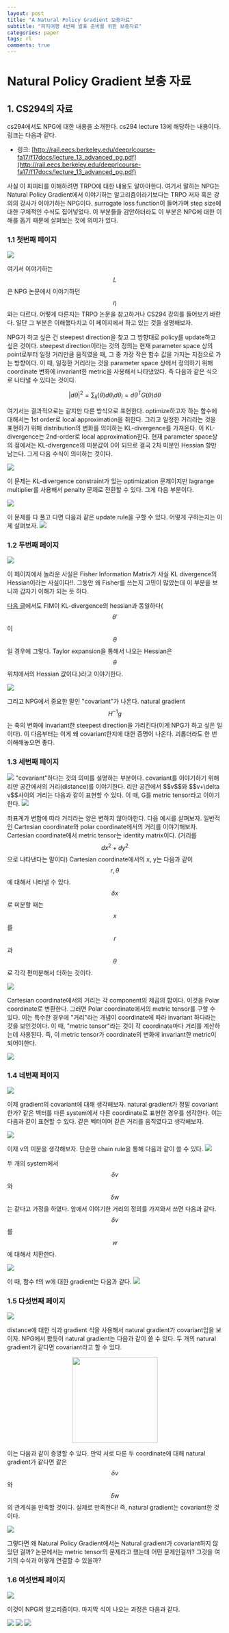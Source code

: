 ```yaml
---
layout: post
title: "A Natural Policy Gradient 보충자료"
subtitle: "피지여행 4번째 발표 준비를 위한 보충자료"
categories: paper
tags: rl
comments: true
---
```


# Natural Policy Gradient 보충 자료

## 1. CS294의 자료
cs294에서도 NPG에 대한 내용을 소개한다. cs294 lecture 13에 해당하는 내용이다. 링크는 다음과 같다. 

- 링크: [http://rail.eecs.berkeley.edu/deeprlcourse-fa17/f17docs/lecture_13_advanced_pg.pdf](http://rail.eecs.berkeley.edu/deeprlcourse-fa17/f17docs/lecture_13_advanced_pg.pdf)

사실 이 피피티를 이해하려면 TRPO에 대한 내용도 알아야한다. 여기서 말하는 NPG는 Natural Policy Gradient에서 이야기하는 알고리즘이라기보다는 TRPO 저자 혹은 강의의 강사가 이야기하는 NPG이다. surrogate loss function이 들어가며 step size에 대한 구체적인 수식도 집어넣었다. 이 부분들을 감안하더라도 이 부분은 NPG에 대한 이해를 돕기 때문에 살펴보는 것에 의미가 있다.

### 1.1 첫번째 페이지
<img src="https://www.dropbox.com/s/mp134cb8kl6lkdb/Screenshot%202018-06-09%2000.04.04.png?dl=1">

여기서 이야기하는 $$L$$은 NPG 논문에서 이야기하던 $$\eta$$와는 다르다. 어떻게 다른지는 TRPO 논문을 참고하거나 CS294 강의를 들어보기 바란다. 일단 그 부분은 이해했다치고 이 페이지에서 하고 있는 것을 설명해보자. 

NPG가 하고 싶은 건 steepest direction을 찾고 그 방향대로 policy를 update하고 싶은 것이다. steepest direction이라는 것의 정의는 현재 parameter space 상의 point로부터 일정 거리만큼 움직였을 때, 그 중 가장 작은 함수 값을 가지는 지점으로 가는 방향이다. 이 때, 일정한 거리라는 것을 parameter space 상에서 정의하기 위해 coordinate 변화에 invariant한 metric을 사용해서 나타냈었다. 즉 다음과 같은 식으로 나타낼 수 있다는 것이다.

$$\vert d\theta \vert^2=\sum_{ij}(\theta)d\theta_id\theta_i=d\theta^TG(\theta)d\theta$$ 

여기서는 결과적으로는 같지만 다른 방식으로 표현한다. optimize하고자 하는 함수에 대해서는 1st order로 local approximation을 취한다. 그리고 일정한 거리라는 것을 표현하기 위해 distribution의 변화를 의미하는 KL-divergence를 가져온다. 이 KL-divergence는 2nd-order로 local approximation한다. 현재 parameter space상의 점에서는 KL-divergence의 미분값이 0이 되므로 결국 2차 미분인 Hessian 항만 남는다. 그게 다음 수식이 의미하는 것이다.

<img src="https://www.dropbox.com/s/g48q5fsgw72h6tb/Screenshot%202018-06-09%2000.48.33.png?dl=1">

이 문제는 KL-divergence constraint가 있는 optimization 문제이지만 lagrange multiplier를 사용해서 penalty 문제로 전환할 수 있다. 그게 다음 부분이다. 

<img src="https://www.dropbox.com/s/kkxwdmkna0gn72r/Screenshot%202018-06-09%2000.48.03.png?dl=1">

이 문제를 다 풀고 다면 다음과 같은 update rule을 구할 수 있다. 어떻게 구하는지는 이제 살펴보자.
<img src="https://www.dropbox.com/s/8e2t1e46mneg7tf/Screenshot%202018-06-09%2000.49.40.png?dl=1">


### 1.2 두번째 페이지
<img src="https://www.dropbox.com/s/vzaerazk3dq9425/Screenshot%202018-06-09%2000.05.18.png?dl=1">

이 페이지에서 놀라운 사실은 Fisher Information Matrix가 사실 KL divergence의 Hessian이라는 사실이다!!. 그동안 왜 Fisher를 쓰는지 고민이 많았는데 이 부분을 보니까 갑자기 이해가 되는 듯 하다.

[다음 글](https://math.stackexchange.com/questions/2239040/show-that-fisher-information-matrix-is-the-second-order-gradient-of-kl-divergenc/2239159)에서도 FIM이 KL-divergence의 hessian과 동일하다($$\theta'$$이 $$\theta$$일 경우에 그렇다. Taylor expansion을 통해서 나오는 Hessian은 $$\theta$$위치에서의 Hessian 값이다.)라고 이야기한다. 

<img src="https://www.dropbox.com/s/mwrnf0c8rc2alyw/Screenshot%202018-06-09%2007.57.12.png?dl=1">

그리고 NPG에서 중요한 말인 "covariant"가 나온다. natural gradient $$H^{-1}g$$는 축의 변화에 invariant한 steepest direction을 가리킨다(이게 NPG가 하고 싶은 일이다). 이 다음부터는 이게 왜 covariant한지에 대한 증명이 나온다. 괴롭더라도 한 번 이해해놓으면 좋다. 

### 1.3 세번째 페이지
<img src="https://www.dropbox.com/s/pujcolzzuie1gvx/Screenshot%202018-06-09%2000.05.52.png?dl=1">
"covariant"하다는 것의 의미를 설명하는 부분이다. covariant를 이야기하기 위해 리만 공간에서의 거리(distance)를 이야기한다. 리만 공간에서 $$v$$와 $$v+\delta v$$사이의 거리는 다음과 같이 표현할 수 있다. 이 때, G를 metric tensor라고 이야기한다.

<img src="https://www.dropbox.com/s/acrieq6cvo42ldf/Screenshot%202018-06-09%2008.02.10.png?dl=1">

좌표계가 변함에 따라 거리라는 양은 변하지 않아야한다. 다음 예시를 살펴보자. 일반적인 Cartesian coordinate와 polar coordinate에서의 거리를 이야기해보자. Cartesian coordinate에서 metric tensor는 identity matrix이다. (거리를 $$dx^2+dy^2$$으로 나타낸다는 말이다) Cartesian coordinate에서의 x, y는 다음과 같이 $$r, \theta$$에 대해서 나타낼 수 있다. $$\delta x$$로 미분할 때는 $$x$$를 $$r$$과 $$\theta$$로 각각 편미분해서 더하는 것이다.

<img src="https://www.dropbox.com/s/6opt0zgyp6tn41g/Screenshot%202018-06-09%2008.08.33.png?dl=1">

Cartesian coordinate에서의 거리는 각 component의 제곱의 합이다. 이것을 Polar coordinate로 변환한다. 그러면 Polar coordinate에서의 metric tensor를 구할 수 있다. 이는 특수한 경우에 "거리"라는 개념이 coordinate에 따라 invariant 하다라는 것을 보인것이다. 이 때, "metric tensor"라는 것이 각 coordinate마다 거리를 계산하는데 사용된다. 즉, 이 metric tensor가 coordinate의 변화에 invariant한 metric이 되어야한다. 

<img src="https://www.dropbox.com/s/yo76t1a5ojxby7o/Screenshot%202018-06-09%2008.10.54.png?dl=1">


### 1.4 네번째 페이지
<img src="https://www.dropbox.com/s/ffgp47bobvreplc/Screenshot%202018-06-09%2000.06.28.png?dl=1">

이제 gradient의 covariant에 대해 생각해보자. natural gradient가 정말 covariant한가? 같은 벡터를 다른 system에서 다른 coordinate로 표현한 경우를 생각한다. 이는 다음과 같이 표현할 수 있다. 같은 벡터이며 같은 거리를 움직였다고 생각해보자.

<img src="https://www.dropbox.com/s/zajf90pytb2ho1a/Screenshot%202018-06-09%2008.16.53.png?dl=1">

이제 v의 미분을 생각해보자. 단순한 chain rule을 통해 다음과 같이 쓸 수 있다. 
<img src="https://www.dropbox.com/s/vhaw3kcn123hj7n/Screenshot%202018-06-09%2008.20.07.png?dl=1">

두 개의 system에서 $$\delta v$$와 $$\delta w$$는 같다고 가정을 하였다. 앞에서 이야기한 거리의 정의를 가져와서 쓰면 다음과 같다. $$\delta v$$를 $$w$$에 대해서 치환한다.

<img src="https://www.dropbox.com/s/129o7f00c60ww56/Screenshot%202018-06-09%2008.22.36.png?dl=1">

이 때, 함수 f의 w에 대한 gradient는 다음과 같다.
<img src="https://www.dropbox.com/s/cgmh1htfz36vtv8/Screenshot%202018-06-09%2008.25.16.png?dl=1">


### 1.5 다섯번째 페이지
<img src="https://www.dropbox.com/s/k606vh5iqv1jdn4/Screenshot%202018-06-09%2000.06.57.png?dl=1">

distance에 대한 식과 gradient 식을 사용해서 natural gradient가 covariant임을 보이자. NPG에서 봤듯이 natural gradient는 다음과 같이 쓸 수 있다. 두 개의 natural gradient가 같다면 covariant라고 할 수 있다.

<center><img src="https://www.dropbox.com/s/ojp2nih0gwt98pp/Screenshot%202018-06-09%2008.26.42.png?dl=1" width="200px"></center>

이는 다음과 같이 증명할 수 있다. 만약 서로 다른 두 coordinate에 대해 natural gradient가 같다면 같은 $$\delta v$$와 $$\delta w$$의 관계식을 만족할 것이다. 실제로 만족한다! 즉, natural gradient는 covariant한 것이다.

<img src="https://www.dropbox.com/s/a9o2c35hl5acfk6/Screenshot%202018-06-09%2008.30.26.png?dl=1">

그렇다면 왜 Natural Policy Gradient에서는 Natural gradient가 covariant하지 않았던 걸까? 논문에서는 metric tensor의 문제라고 했는데 어떤 문제인걸까? 그것을 여기의 수식과 어떻게 연결할 수 있을까?

### 1.6 여섯번째 페이지
<img src="https://www.dropbox.com/s/b9jd2rzww6wha1b/Screenshot%202018-06-09%2000.07.32.png?dl=1">

이것이 NPG의 알고리즘이다. 마지막 식이 나오는 과정은 다음과 같다. 

<img src="https://www.dropbox.com/s/taryh1wvqsqi1tx/Screenshot%202018-06-09%2018.03.36.png?dl=1">

<img src="https://www.dropbox.com/s/uook5mwpwgf7q89/Screenshot%202018-06-09%2018.04.07.png?dl=1">

<img src="https://www.dropbox.com/s/deh443s2xilfoc5/Screenshot%202018-06-09%2018.04.24.png?dl=1">
